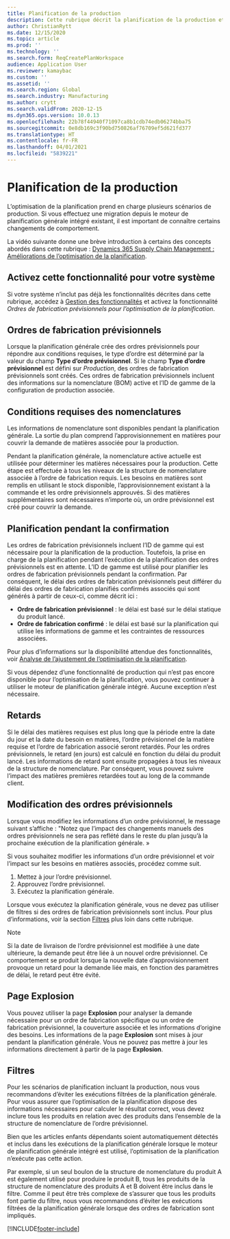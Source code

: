 ```yaml
---
title: Planification de la production
description: Cette rubrique décrit la planification de la production et explique comment modifier les ordres de fabrication prévisionnels à l’aide de l’optimisation de la planification.
author: ChristianRytt
ms.date: 12/15/2020
ms.topic: article
ms.prod: ''
ms.technology: ''
ms.search.form: ReqCreatePlanWorkspace
audience: Application User
ms.reviewer: kamaybac
ms.custom: ''
ms.assetid: ''
ms.search.region: Global
ms.search.industry: Manufacturing
ms.author: crytt
ms.search.validFrom: 2020-12-15
ms.dyn365.ops.version: 10.0.13
ms.openlocfilehash: 22b78f44940f71097ca8b1cdb74edb06274bba75
ms.sourcegitcommit: 0e8db169c3f90bd750826af76709ef5d621fd377
ms.translationtype: HT
ms.contentlocale: fr-FR
ms.lasthandoff: 04/01/2021
ms.locfileid: "5839221"
---
```

# <a name="production-planning"></a>Planification de la production

L’optimisation de la planification prend en charge plusieurs scénarios de production. Si vous effectuez une migration depuis le moteur de planification générale intégré existant, il est important de connaître certains changements de comportement.

La vidéo suivante donne une brève introduction à certains des concepts abordés dans cette rubrique : [Dynamics 365 Supply Chain Management : Améliorations de l’optimisation de la planification](https://youtu.be/u1pcmZuZBTw).

## <a name="turn-on-this-feature-for-your-system"></a>Activez cette fonctionnalité pour votre système

Si votre système n’inclut pas déjà les fonctionnalités décrites dans cette rubrique, accédez à [Gestion des fonctionnalités](../../../fin-ops-core/fin-ops/get-started/feature-management/feature-management-overview.md) et activez la fonctionnalité *Ordres de fabrication prévisionnels pour l’optimisation de la planification*.

## <a name="planned-production-orders"></a>Ordres de fabrication prévisionnels

Lorsque la planification générale crée des ordres prévisionnels pour répondre aux conditions requises, le type d’ordre est déterminé par la valeur du champ **Type d’ordre prévisionnel**. Si le champ **Type d’ordre prévisionnel** est défini sur *Production*, des ordres de fabrication prévisionnels sont créés. Ces ordres de fabrication prévisionnels incluent des informations sur la nomenclature (BOM) active et l’ID de gamme de la configuration de production associée.

## <a name="requirements-from-boms"></a>Conditions requises des nomenclatures

Les informations de nomenclature sont disponibles pendant la planification générale. La sortie du plan comprend l’approvisionnement en matières pour couvrir la demande de matières associée pour la production.

Pendant la planification générale, la nomenclature active actuelle est utilisée pour déterminer les matières nécessaires pour la production. Cette étape est effectuée à tous les niveaux de la structure de nomenclature associée à l’ordre de fabrication requis. Les besoins en matières sont remplis en utilisant le stock disponible, l’approvisionnement existant à la commande et les ordre prévisionnels approuvés. Si des matières supplémentaires sont nécessaires n’importe où, un ordre prévisionnel est créé pour couvrir la demande.

## <a name="scheduling-during-firming"></a>Planification pendant la confirmation

Les ordres de fabrication prévisionnels incluent l’ID de gamme qui est nécessaire pour la planification de la production. Toutefois, la prise en charge de la planification pendant l’exécution de la planification des ordres prévisionnels est en attente. L’ID de gamme est utilisé pour planifier les ordres de fabrication prévisionnels pendant la confirmation. Par conséquent, le délai des ordres de fabrication prévisionnels peut différer du délai des ordres de fabrication planifiés confirmés associés qui sont générés à partir de ceux-ci, comme décrit ici :

- **Ordre de fabrication prévisionnel** : le délai est basé sur le délai statique du produit lancé.
- **Ordre de fabrication confirmé** : le délai est basé sur la planification qui utilise les informations de gamme et les contraintes de ressources associées.

Pour plus d’informations sur la disponibilité attendue des fonctionnalités, voir [Analyse de l’ajustement de l’optimisation de la planification](planning-optimization-fit-analysis.md).

Si vous dépendez d’une fonctionnalité de production qui n’est pas encore disponible pour l’optimisation de la planification, vous pouvez continuer à utiliser le moteur de planification générale intégré. Aucune exception n’est nécessaire.

## <a name="delays"></a>Retards

Si le délai des matières requises est plus long que la période entre la date du jour et la date du besoin en matières, l’ordre prévisionnel de la matière requise et l’ordre de fabrication associé seront retardés. Pour les ordres prévisionnels, le retard (en jours) est calculé en fonction du délai du produit lancé. Les informations de retard sont ensuite propagées à tous les niveaux de la structure de nomenclature. Par conséquent, vous pouvez suivre l’impact des matières premières retardées tout au long de la commande client.

## <a name="modifying-planned-orders"></a>Modification des ordres prévisionnels

Lorsque vous modifiez les informations d’un ordre prévisionnel, le message suivant s’affiche : "Notez que l’impact des changements manuels des ordres prévisionnels ne sera pas reflété dans le reste du plan jusqu’à la prochaine exécution de la planification générale. »

Si vous souhaitez modifier les informations d’un ordre prévisionnel et voir l’impact sur les besoins en matières associés, procédez comme suit.

1. Mettez à jour l’ordre prévisionnel.
2. Approuvez l’ordre prévisionnel.
3. Exécutez la planification générale.

Lorsque vous exécutez la planification générale, vous ne devez pas utiliser de filtres si des ordres de fabrication prévisionnels sont inclus. Pour plus d’informations, voir la section [Filtres](#filters) plus loin dans cette rubrique.

> [!NOTE]
> Si la date de livraison de l’ordre prévisionnel est modifiée à une date ultérieure, la demande peut être liée à un nouvel ordre prévisionnel. Ce comportement se produit lorsque la nouvelle date d’approvisionnement provoque un retard pour la demande liée mais, en fonction des paramètres de délai, le retard peut être évité.

## <a name="explosion-page"></a>Page Explosion

Vous pouvez utiliser la page **Explosion** pour analyser la demande nécessaire pour un ordre de fabrication spécifique ou un ordre de fabrication prévisionnel, la couverture associée et les informations d’origine des besoins. Les informations de la page **Explosion** sont mises à jour pendant la planification générale. Vous ne pouvez pas mettre à jour les informations directement à partir de la page **Explosion**.

## <a name="filters"></a><a name="filters"></a>Filtres

Pour les scénarios de planification incluant la production, nous vous recommandons d’éviter les exécutions filtrées de la planification générale. Pour vous assurer que l’optimisation de la planification dispose des informations nécessaires pour calculer le résultat correct, vous devez inclure tous les produits en relation avec des produits dans l’ensemble de la structure de nomenclature de l’ordre prévisionnel.

Bien que les articles enfants dépendants soient automatiquement détectés et inclus dans les exécutions de la planification générale lorsque le moteur de planification générale intégré est utilisé, l’optimisation de la planification n’exécute pas cette action.

Par exemple, si un seul boulon de la structure de nomenclature du produit A est également utilisé pour produire le produit B, tous les produits de la structure de nomenclature des produits A et B doivent être inclus dans le filtre. Comme il peut être très complexe de s’assurer que tous les produits font partie du filtre, nous vous recommandons d’éviter les exécutions filtrées de la planification générale lorsque des ordres de fabrication sont impliqués.


[!INCLUDE[footer-include](../../../includes/footer-banner.md)]